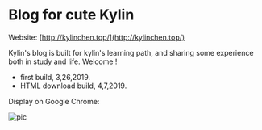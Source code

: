 # Blog for cute Kylin

 Website: [http://kylinchen.top/](http://kylinchen.top/)

 Kylin's blog is built for kylin's learning path, and sharing some experience both in study and life. Welcome !

 - first build, 3,26,2019.
 - HTML download build, 4,7,2019.

 

Display on Google Chrome:

![pic](https://ws2.sinaimg.cn/large/006tNc79ly1g1tf5cs3tsj31iz0u0n0o.jpg)